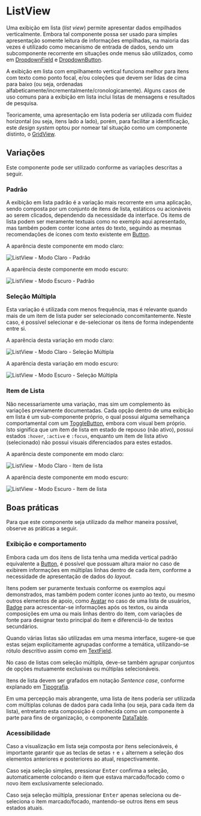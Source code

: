 # ListView

Uma exibição em lista (_list view_) permite apresentar dados empilhados verticalmente. Embora tal componente possa ser usado para simples apresentação somente leitura de informações empilhadas, na maioria das vezes é utilizado como mecanismo de entrada de dados, sendo um subcomponente recorrente em situações onde menus são utilizados, como em [DropdownField](./dropdown-field.md) e [DropdownButton](./dropdown-button.md).

A exibição em lista com empilhamento vertical funciona melhor para itens com texto como ponto focal, e/ou coleções que devem ser lidas de cima para baixo (ou seja, ordenadas alfabeticamente/incrementalmente/cronologicamente). Alguns casos de uso comuns para a exibição em lista inclui listas de mensagens e resultados de pesquisa.

Teoricamente, uma apresentação em lista poderia ser utilizada com fluidez horizontal (ou seja, itens lado a lado), porém, para facilitar a identificação, este _design system_ optou por nomear tal situação como um componente distinto, o [GridView](./grid-view.md).

## Variações

Este componente pode ser utilizado conforme as variações descritas a seguir.

### Padrão

A exibição em lista padrão é a variação mais recorrente em uma aplicação, sendo composta por um conjunto de itens de lista, estáticos ou acionáveis ao serem clicados, dependendo da necessidade da interface. Os items de lista podem ser meramente textuais como no exemplo aqui apresentado, mas também podem conter ícone antes do texto, seguindo as mesmas recomendações de ícones com texto existente em [Button](./button.md).

A aparência deste componente em modo claro:

![ListView - Modo Claro - Padrão](~@source/assets/images/component-listview-light-standard.png)

A aparência deste componente em modo escuro:

![ListView - Modo Escuro - Padrão](~@source/assets/images/component-listview-dark-standard.png)

### Seleção Múltipla

Esta variação é utilizada com menos frequência, mas é relevante quando mais de um item de lista puder ser selecionado concomitantemente. Neste caso, é possível selecionar e de-selecionar os itens de forma independente entre si.

A aparência desta variação em modo claro:

![ListView - Modo Claro - Seleção Múltipla](~@source/assets/images/component-listview-light-multiselect.png)

A aparência desta variação em modo escuro:

![ListView - Modo Escuro - Seleção Múltipla](~@source/assets/images/component-listview-dark-multiselect.png)

### Item de Lista

Não necessariamente uma variação, mas sim um complemento às variações previamente documentadas. Cada opção dentro de uma exibição em lista é um sub-componente próprio, o qual possui alguma semelhança comportamental com um [ToggleButton](./toggle-button.md), embora com visual bem próprio. Isto significa que um item de lista em estado de repouso (não ativo), possui estados `:hover`, `:active` e `:focus`, enquanto um item de lista ativo (selecionado) não possui visuais diferenciados para estes estados.

A aparência deste componente em modo claro:

![ListView - Modo Claro - Item de lista](~@source/assets/images/component-listview-light-item.png)

A aparência deste componente em modo escuro:

![ListView - Modo Escuro - Item de lista](~@source/assets/images/component-listview-dark-item.png)

## Boas práticas

Para que este componente seja utilizado da melhor maneira possível, observe as práticas a seguir.

### Exibição e comportamento

Embora cada um dos itens de lista tenha uma medida vertical padrão equivalente a [Button](button.md), é possível que possuam altura maior no caso de exibirem informações em múltiplas linhas dentro de cada item, conforme a necessidade de apresentação de dados do _layout_.

Itens podem ser puramente textuais conforme os exemplos aqui demonstrados, mas também podem conter ícones junto ao texto, ou mesmo outros elementos de apoio, como [Avatar](./avatar.md) no caso de uma lista de usuários, [Badge](./badge.md) para acrescentar-se informações após os textos, ou ainda composições em uma ou mais linhas dentro do item, com variações de fonte para designar texto principal do item e diferenciá-lo de textos secundários.

Quando várias listas são utilizadas em uma mesma interface, sugere-se que estas sejam explicitamente agrupadas conforme a temática, utilizando-se rótulo descritivo assim como em [TextField](./text-field.md).

No caso de listas com seleção múltipla, deve-se também agrupar conjuntos de opções mutuamente exclusivas ou múltiplas selecionáveis.

Itens de lista devem ser grafados em notação _Sentence case_, conforme explanado em [Tipografia](../guia-visual/tipografia.md#regras-de-formatação).

Em uma percepção mais abrangente, uma lista de itens poderia ser utilizada com múltiplas colunas de dados para cada linha (ou seja, para cada item da lista), entretanto esta composição é conhecida como um componente à parte para fins de organização, o componente [DataTable](./data-table.md).

### Acessibilidade

Caso a visualização em lista seja composta por itens selecionáveis, é importante garantir que as teclas de setas <kbd>&uarr;</kbd> e <kbd>&darr;</kbd> alternem a seleção dos elementos anteriores e posteriores ao atual, respectivamente.

Caso seja seleção simples, pressionar <kbd>Enter</kbd> confirma a seleção, automaticamente colocando o item que estava marcado/focado como o novo item exclusivamente selecionado.

Caso seja seleção múltipla, pressionar <kbd>Enter</kbd> apenas seleciona ou de-seleciona o item marcado/focado, mantendo-se outros itens em seus estados atuais.
